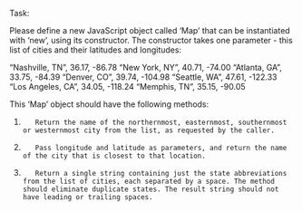 Task:

Please define a new JavaScript object called ‘Map’ that can be instantiated with ‘new’, using its constructor. The constructor takes one parameter - this list of cities and their latitudes and longitudes:

“Nashville, TN”, 36.17, -86.78
“New York, NY”, 40.71, -74.00
“Atlanta, GA”, 33.75, -84.39
“Denver, CO”, 39.74, -104.98
“Seattle, WA”, 47.61, -122.33
“Los Angeles, CA”, 34.05, -118.24
“Memphis, TN”, 35.15, -90.05

This ‘Map’ object should have the following methods:

1.        Return the name of the northernmost, easternmost, southernmost or westernmost city from the list, as requested by the caller.

2.        Pass longitude and latitude as parameters, and return the name of the city that is closest to that location.

3.        Return a single string containing just the state abbreviations from the list of cities, each separated by a space. The method should eliminate duplicate states. The result string should not have leading or trailing spaces.
